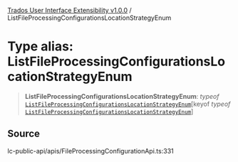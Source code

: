 [Trados User Interface Extensibility v1.0.0](../wiki/globals) / ListFileProcessingConfigurationsLocationStrategyEnum

# Type alias: ListFileProcessingConfigurationsLocationStrategyEnum

> **ListFileProcessingConfigurationsLocationStrategyEnum**: *typeof* [`ListFileProcessingConfigurationsLocationStrategyEnum`](../wiki/Variable.ListFileProcessingConfigurationsLocationStrategyEnum)\[keyof *typeof* [`ListFileProcessingConfigurationsLocationStrategyEnum`](../wiki/Variable.ListFileProcessingConfigurationsLocationStrategyEnum)\]

## Source

lc-public-api/apis/FileProcessingConfigurationApi.ts:331
